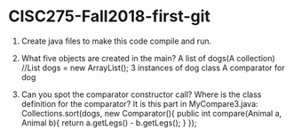 # CISC275-Fall2018-first-git
1. Create java files to make this code compile and run.

2. What five objects are created in the main?
   A list of dogs(A collection) //List<Dog> dogs = new ArrayList<Dog>(); 
   3 instances of dog class
   A comparator for dog
3. Can you spot the comparator constructor call? Where is the class definition for the comparator?
       It is this part in MyCompare3.java:
    	Collections.sort(dogs, new Comparator<Animal>(){
			public int compare(Animal a, Animal b){
			    return a.getLegs() - b.getLegs();
			}
		}); 